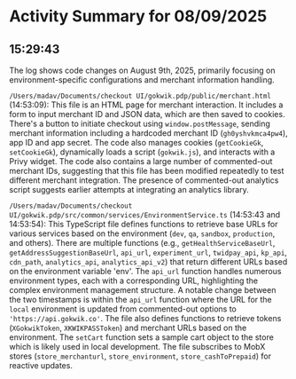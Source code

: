 # Activity Summary for 08/09/2025

## 15:29:43
The log shows code changes on August 9th, 2025,  primarily focusing on environment-specific configurations and merchant information handling.

`/Users/madav/Documents/checkout UI/gokwik.pdp/public/merchant.html` (14:53:09): This file is an HTML page for merchant interaction.  It includes a form to input merchant ID and JSON data, which are then saved to cookies.  There's a button to initiate checkout using `window.postMessage`, sending merchant information including a hardcoded merchant ID (`gh0yshvkmca4pw4`), app ID and app secret. The code also manages cookies (`getCookieGk`, `setCookieGk`), dynamically loads a script (`gokwik.js`), and interacts with a Privy widget.  The code also contains a large number of commented-out merchant IDs, suggesting that this file has been modified repeatedly to test different merchant integration.  The presence of commented-out analytics script suggests earlier attempts at integrating an analytics library.

`/Users/madav/Documents/checkout UI/gokwik.pdp/src/common/services/EnvironmentService.ts` (14:53:43 and 14:53:54): This TypeScript file defines functions to retrieve base URLs for various services based on the environment (`dev`, `qa`, `sandbox`, `production`, and others).  There are multiple functions (e.g., `getHealthServiceBaseUrl`, `getAddressSuggestionBaseUrl`, `api_url`, `experiment_url`, `twidpay_api`, `kp_api`, `cdn_path`, `analytics_api`, `analytics_api_v2`) that return different URLs based on the environment variable 'env'. The `api_url` function handles numerous environment types, each with a corresponding URL, highlighting the complex environment management structure.  A notable change between the two timestamps is within the `api_url` function where the URL for the `local` environment is updated from commented-out options to  `'https://api.gokwik.co'`.  The file also defines functions to retrieve tokens (`XGokwikToken`, `XKWIKPASSToken`) and merchant URLs based on the environment.  The `setCart` function sets a sample cart object to the store which is likely used in local development.  The file subscribes to MobX stores (`store_merchanturl`, `store_environment`, `store_cashToPrepaid`) for reactive updates.
